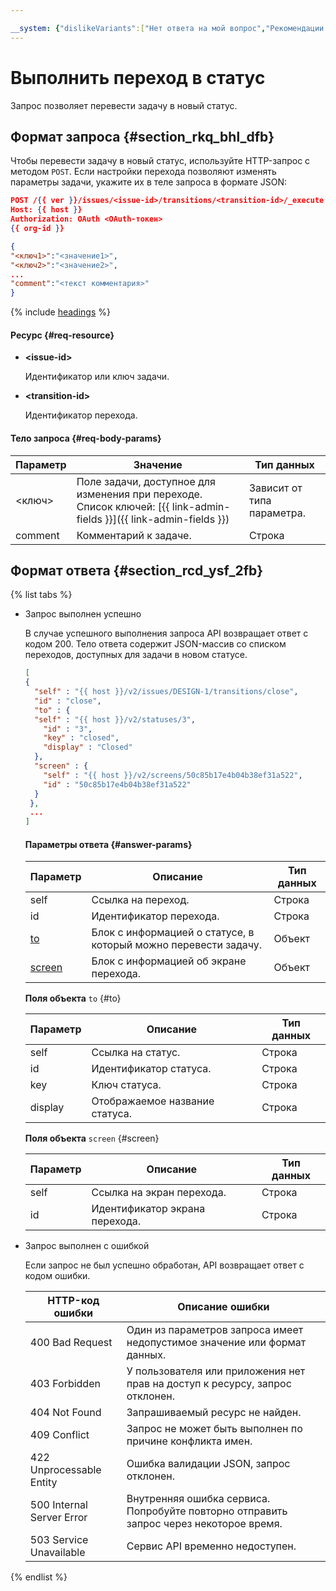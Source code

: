 ```yaml
---

__system: {"dislikeVariants":["Нет ответа на мой вопрос","Рекомендации не помогли","Содержание не соответсвует заголовку","Другое"]}
---
```

# Выполнить переход в статус

Запрос позволяет перевести задачу в новый статус.

## Формат запроса {#section_rkq_bhl_dfb}

Чтобы перевести задачу в новый статус, используйте HTTP-запрос с методом `POST`. Если настройки перехода позволяют изменять параметры задачи, укажите их в теле запроса в формате JSON:

```json
POST /{{ ver }}/issues/<issue-id>/transitions/<transition-id>/_execute
Host: {{ host }}
Authorization: OAuth <OAuth-токен>
{{ org-id }}

{
"<ключ1>":"<значение1>",
"<ключ2>":"<значение2>",
...
"comment":"<текст комментария>"
}
```

{% include [headings](../../../_includes/tracker/api/headings.md) %}

#### Ресурс {#req-resource}

- **\<issue-id\>**

    Идентификатор или ключ задачи.
	
- **\<transition-id\>**

    Идентификатор перехода.


#### Тело запроса {#req-body-params}

Параметр | Значение | Тип данных
----- | ----- | -----
\<ключ\> | Поле задачи, доступное для изменения при переходе. Список ключей: [{{ link-admin-fields }}]({{ link-admin-fields }}) | Зависит от типа параметра.
comment | Комментарий к задаче. | Строка

## Формат ответа {#section_rcd_ysf_2fb}

{% list tabs %}

- Запрос выполнен успешно

  В случае успешного выполнения запроса API возвращает ответ с кодом 200. Тело ответа содержит JSON-массив со списком переходов, доступных для задачи в новом статусе.
  
    ```json
    [ 
    {
      "self" : "{{ host }}/v2/issues/DESIGN-1/transitions/close",
      "id" : "close",
      "to" : {
      "self" : "{{ host }}/v2/statuses/3",
        "id" : "3",
        "key" : "closed",
        "display" : "Closed"
      },
      "screen" : {
        "self" : "{{ host }}/v2/screens/50c85b17e4b04b38ef31a522",
        "id" : "50c85b17e4b04b38ef31a522"
      }
     },
     ...
    ]
    ```
	
  #### Параметры ответа {#answer-params}
	
  Параметр | Описание | Тип данных
  ----- | ----- | -----
  self | Ссылка на переход. | Строка
  id | Идентификатор перехода. | Строка
  [to](#to) | Блок с информацией о статусе, в который можно перевести задачу. | Объект
  [screen](#screen) | Блок с информацией об экране перехода. | Объект
        
  **Поля объекта** `to` {#to}
		
  Параметр | Описание | Тип данных
  ----- | ----- | -----
  self | Ссылка на статус. | Строка
  id | Идентификатор статуса. | Строка
  key | Ключ статуса. | Строка
  display | Отображаемое название статуса. | Строка
       
  **Поля объекта** `screen` {#screen}

  Параметр | Описание | Тип данных
  ----- | ----- | -----
  self | Ссылка на экран перехода. | Строка
  id | Идентификатор экрана перехода. | Строка

- Запрос выполнен с ошибкой

  Если запрос не был успешно обработан, API возвращает ответ с кодом ошибки.
	
  HTTP-код ошибки | Описание ошибки
  ----- | -----
  400 Bad Request | Один из параметров запроса имеет недопустимое значение или формат данных.
  403 Forbidden | У пользователя или приложения нет прав на доступ к ресурсу, запрос отклонен.
  404 Not Found | Запрашиваемый ресурс не найден.
  409 Conflict | Запрос не может быть выполнен по причине конфликта имен.
  422 Unprocessable Entity | Ошибка валидации JSON, запрос отклонен.
  500 Internal Server Error | Внутренняя ошибка сервиса. Попробуйте повторно отправить запрос через некоторое время.
  503 Service Unavailable | Сервис API временно недоступен.

{% endlist %}
